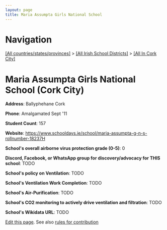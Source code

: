 ```yaml
---
layout: page
title: Maria Assumpta Girls National School
---
```

# Navigation

[[All countries/states/provinces]](../../..) > [[All Irish School Districts]](../..) > [[All In Cork City]](..)

# Maria Assumpta Girls National School (Cork City)

**Address**: Ballyphehane Cork

**Phone**: Amalgamated Sept '11

**Student Count**: 157

**Website**: <https://www.schooldays.ie/school/maria-assumpta-g-n-s-rollnumber-18237H>

**School's overall airborne virus protection grade (0-5)**: 0

**Discord, Facebook, or WhatsApp group for discovery/advocacy for THIS school**: TODO

**School's policy on Ventilation**: TODO

**School's Ventilation Work Completion**: TODO

**School's Air-Purification**: TODO

**School's CO2 monitoring to actively drive ventilation and filtration**: TODO

**School's Wikidata URL**: TODO


[Edit this page](https://github.com/ventilate-schools/Ireland/edit/main/./Cork_City/Maria_Assumpta_Girls_National_School.md). See also [rules for contribution](../../../contribution-rules/)